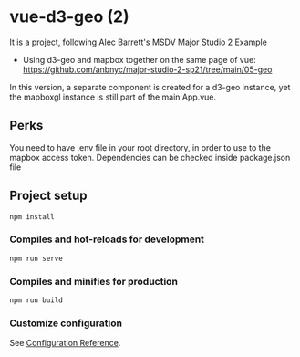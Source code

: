 # vue-d3-geo (2)
It is a project, following Alec Barrett's MSDV Major Studio 2 Example
- Using d3-geo and mapbox together on the same page of vue: https://github.com/anbnyc/major-studio-2-sp21/tree/main/05-geo 

In this version, a separate component is created for a d3-geo instance, yet the mapboxgl instance is still part of the main App.vue. 

## Perks
You need to have .env file in your root directory, in order to use to the mapbox access token. 
Dependencies can be checked inside package.json file

## Project setup
```
npm install
```

### Compiles and hot-reloads for development
```
npm run serve
```

### Compiles and minifies for production
```
npm run build
```

### Customize configuration
See [Configuration Reference](https://cli.vuejs.org/config/).
